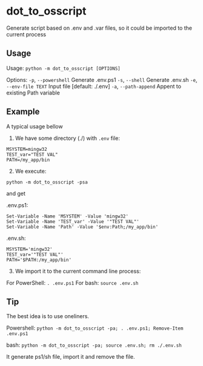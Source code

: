 # dot_to_osscript
Generate script based on .env and .var files, so it could be imported to the current process

## Usage
Usage: `python -m dot_to_osscript [OPTIONS]`

Options:
  `-p`, `--powershell`     Generate .env.ps1
  `-s`, `--shell`          Generate .env.sh
  `-e`, `--env-file TEXT`  Input file  [default: ./.env]
  `-a`, `--path-append`    Appent to existing Path variable

## Example
A typical usage bellow

1. We have some directory (./) with `.env` file:

```
MSYSTEM=mingw32
TEST_var="TEST VAL"
PATH=/my_app/bin
```

2. We execute:

`python -m dot_to_osscript -psa`

and get

.env.ps1:
```
Set-Variable -Name 'MSYSTEM' -Value 'mingw32'
Set-Variable -Name 'TEST_var' -Value '"TEST VAL"'
Set-Variable -Name 'Path' -Value '$env:Path;/my_app/bin'
```

.env.sh:
```
MSYSTEM='mingw32'
TEST_var='"TEST VAL"'
PATH='$PATH:/my_app/bin'
```

3. We import it to the current command line process:

For PowerShell: `. .env.ps1`
For bash: `source .env.sh`

## Tip
The best idea is to use oneliners.

Powershell:
`python -m dot_to_osscript -pa; . .env.ps1; Remove-Item .env.ps1`

bash:
`python -m dot_to_osscript -pa; source .env.sh; rm ./.env.sh`

It generate ps1/sh file, import it and remove the file.